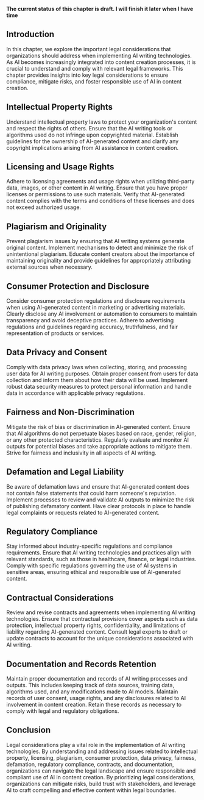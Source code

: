 **The current status of this chapter is draft. I will finish it later when I have time**

Introduction
------------

In this chapter, we explore the important legal considerations that organizations should address when implementing AI writing technologies. As AI becomes increasingly integrated into content creation processes, it is crucial to understand and comply with relevant legal frameworks. This chapter provides insights into key legal considerations to ensure compliance, mitigate risks, and foster responsible use of AI in content creation.

Intellectual Property Rights
----------------------------

Understand intellectual property laws to protect your organization's content and respect the rights of others. Ensure that the AI writing tools or algorithms used do not infringe upon copyrighted material. Establish guidelines for the ownership of AI-generated content and clarify any copyright implications arising from AI assistance in content creation.

Licensing and Usage Rights
--------------------------

Adhere to licensing agreements and usage rights when utilizing third-party data, images, or other content in AI writing. Ensure that you have proper licenses or permissions to use such materials. Verify that AI-generated content complies with the terms and conditions of these licenses and does not exceed authorized usage.

Plagiarism and Originality
--------------------------

Prevent plagiarism issues by ensuring that AI writing systems generate original content. Implement mechanisms to detect and minimize the risk of unintentional plagiarism. Educate content creators about the importance of maintaining originality and provide guidelines for appropriately attributing external sources when necessary.

Consumer Protection and Disclosure
----------------------------------

Consider consumer protection regulations and disclosure requirements when using AI-generated content in marketing or advertising materials. Clearly disclose any AI involvement or automation to consumers to maintain transparency and avoid deceptive practices. Adhere to advertising regulations and guidelines regarding accuracy, truthfulness, and fair representation of products or services.

Data Privacy and Consent
------------------------

Comply with data privacy laws when collecting, storing, and processing user data for AI writing purposes. Obtain proper consent from users for data collection and inform them about how their data will be used. Implement robust data security measures to protect personal information and handle data in accordance with applicable privacy regulations.

Fairness and Non-Discrimination
-------------------------------

Mitigate the risk of bias or discrimination in AI-generated content. Ensure that AI algorithms do not perpetuate biases based on race, gender, religion, or any other protected characteristics. Regularly evaluate and monitor AI outputs for potential biases and take appropriate actions to mitigate them. Strive for fairness and inclusivity in all aspects of AI writing.

Defamation and Legal Liability
------------------------------

Be aware of defamation laws and ensure that AI-generated content does not contain false statements that could harm someone's reputation. Implement processes to review and validate AI outputs to minimize the risk of publishing defamatory content. Have clear protocols in place to handle legal complaints or requests related to AI-generated content.

Regulatory Compliance
---------------------

Stay informed about industry-specific regulations and compliance requirements. Ensure that AI writing technologies and practices align with relevant standards, such as those in healthcare, finance, or legal industries. Comply with specific regulations governing the use of AI systems in sensitive areas, ensuring ethical and responsible use of AI-generated content.

Contractual Considerations
--------------------------

Review and revise contracts and agreements when implementing AI writing technologies. Ensure that contractual provisions cover aspects such as data protection, intellectual property rights, confidentiality, and limitations of liability regarding AI-generated content. Consult legal experts to draft or update contracts to account for the unique considerations associated with AI writing.

Documentation and Records Retention
-----------------------------------

Maintain proper documentation and records of AI writing processes and outputs. This includes keeping track of data sources, training data, algorithms used, and any modifications made to AI models. Maintain records of user consent, usage rights, and any disclosures related to AI involvement in content creation. Retain these records as necessary to comply with legal and regulatory obligations.

Conclusion
----------

Legal considerations play a vital role in the implementation of AI writing technologies. By understanding and addressing issues related to intellectual property, licensing, plagiarism, consumer protection, data privacy, fairness, defamation, regulatory compliance, contracts, and documentation, organizations can navigate the legal landscape and ensure responsible and compliant use of AI in content creation. By prioritizing legal considerations, organizations can mitigate risks, build trust with stakeholders, and leverage AI to craft compelling and effective content within legal boundaries.

